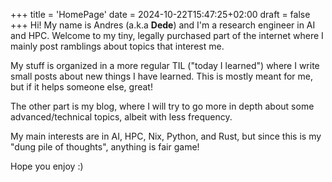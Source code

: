 +++
title = 'HomePage'
date = 2024-10-22T15:47:25+02:00
draft = false
+++
Hi! My name is Andres (a.k.a **Dede**) and I'm a research engineer in AI and HPC. 
Welcome to my tiny, legally purchased part of the internet where I mainly post 
ramblings about topics that interest me. 

My stuff is organized in a more regular TIL ("today I learned") where I write small posts about 
new things I have learned. This is mostly meant for me, but if it helps someone else, great!

The other part is my blog, where I will try to go more in depth about some advanced/technical topics,
albeit with less frequency.

My main interests are in AI, HPC, Nix, Python, and Rust, but since this is my 
"dung pile of thoughts", anything is fair game! 

Hope you enjoy :)
